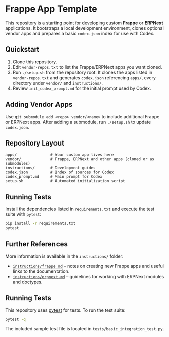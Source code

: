
# Frappe App Template

This repository is a starting point for developing custom **Frappe** or **ERPNext**
applications. It bootstraps a local development environment, clones optional
vendor apps and prepares a basic `codex.json` index for use with Codex.

## Quickstart

1. Clone this repository.
2. Edit `vendor-repos.txt` to list the Frappe/ERPNext apps you want cloned.
3. Run `./setup.sh` from the repository root. It clones the apps listed in
   `vendor-repos.txt` and generates `codex.json` referencing `apps/`, every
   directory under `vendor/` and `instructions/`.
4. Review `init_codex_prompt.md` for the initial prompt used by Codex.

## Adding Vendor Apps

Use `git submodule add <repo> vendor/<name>` to include additional Frappe or
ERPNext apps. After adding a submodule, run `./setup.sh` to update `codex.json`.

## Repository Layout

```
apps/               # Your custom app lives here
vendor/             # Frappe, ERPNext and other apps (cloned or as submodules)
instructions/       # Development guides
codex.json          # Index of sources for Codex
codex_prompt.md     # Main prompt for Codex
setup.sh            # Automated initialization script
```

## Running Tests

Install the dependencies listed in `requirements.txt` and execute the test suite
with `pytest`:

```bash
pip install -r requirements.txt
pytest
```

## Further References

More information is available in the `instructions/` folder:

- [`instructions/frappe.md`](instructions/frappe.md) – notes on creating new
  Frappe apps and useful links to the documentation.
- [`instructions/erpnext.md`](instructions/erpnext.md) – guidelines for working
  with ERPNext modules and doctypes.

## Running Tests

This repository uses [pytest](https://pytest.org) for tests. To run the test suite:

```bash
pytest -q
```

The included sample test file is located in `tests/basic_integration_test.py`.
